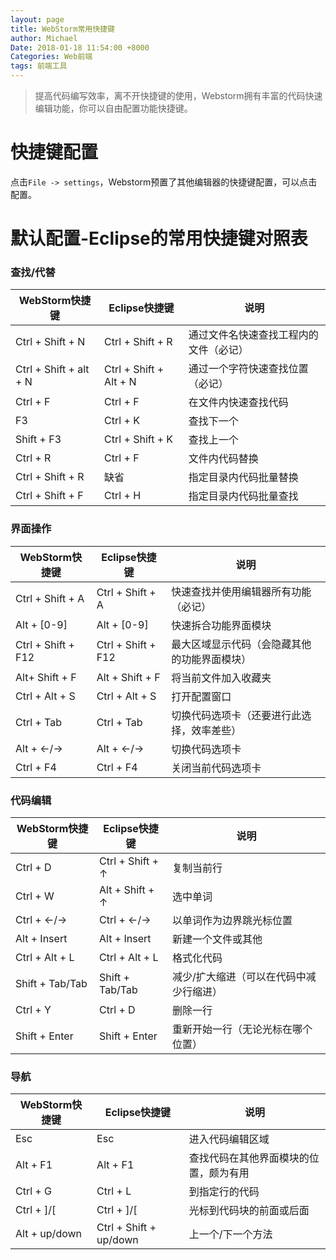 ```yaml
---
layout: page
title: WebStorm常用快捷键
author: Michael
Date: 2018-01-18 11:54:00 +8000
Categories: Web前端
tags: 前端工具
---
```


> 提高代码编写效率，离不开快捷键的使用，Webstorm拥有丰富的代码快速编辑功能，你可以自由配置功能快捷键。

# 快捷键配置

点击`File -> settings`，Webstorm预置了其他编辑器的快捷键配置，可以点击配置。

# 默认配置-Eclipse的常用快捷键对照表
### 查找/代替

| WebStorm快捷键 | Eclipse快捷键 | 说明 |
| --- | --- | --- |
| Ctrl + Shift + N | Ctrl + Shift + R | 通过文件名快速查找工程内的文件（必记） |
| Ctrl + Shift + alt + N | Ctrl + Shift + Alt + N | 通过一个字符快速查找位置（必记） |
| Ctrl + F | Ctrl + F | 在文件内快速查找代码 |
| F3 | Ctrl + K | 查找下一个 |
| Shift + F3 | Ctrl + Shift + K | 查找上一个 |
| Ctrl + R | Ctrl + F | 文件内代码替换 |
| Ctrl + Shift + R | 缺省 | 指定目录内代码批量替换 |
| Ctrl + Shift + F | Ctrl + H | 指定目录内代码批量查找 |

### 界面操作


| WebStorm快捷键 | Eclipse快捷键 | 说明 |
| --- | --- | --- |
| Ctrl + Shift + A | Ctrl + Shift + A | 快速查找并使用编辑器所有功能（必记） |
| Alt + [0-9] | Alt + [0-9] | 快速拆合功能界面模块 |
| Ctrl + Shift + F12 | Ctrl + Shift + F12 | 最大区域显示代码（会隐藏其他的功能界面模块） |
| Alt+ Shift + F | Alt + Shift + F | 将当前文件加入收藏夹 |
| Ctrl + Alt + S | Ctrl + Alt + S | 打开配置窗口 |
| Ctrl + Tab | Ctrl + Tab | 切换代码选项卡（还要进行此选择，效率差些） |
| Alt + ←/→ | Alt + ←/→<span class="Apple-tab-span" style="white-space:pre"></span> | 切换代码选项卡 |
| Ctrl + F4 | Ctrl + F4 | 关闭当前代码选项卡 |

### 代码编辑


| WebStorm快捷键 | Eclipse快捷键 | 说明 |
| --- | --- | --- |
| Ctrl + D | Ctrl + Shift + ↑ | 复制当前行 |
| Ctrl + W | Alt + Shift + ↑ | 选中单词 |
| Ctrl + ←/→ | Ctrl + ←/→ | 以单词作为边界跳光标位置 |
| Alt + Insert | Alt + Insert | 新建一个文件或其他 |
| Ctrl + Alt + L | Ctrl + Alt + L | 格式化代码 |
| Shift + Tab/Tab | Shift + Tab/Tab | 减少/扩大缩进（可以在代码中减少行缩进） |
| Ctrl + Y | Ctrl + D | 删除一行 |
| Shift + Enter | Shift + Enter | 重新开始一行（无论光标在哪个位置） |

### 导航


| WebStorm快捷键 | Eclipse快捷键 | 说明 |
| --- | --- | --- |
| Esc | Esc | 进入代码编辑区域 |
| Alt + F1 | Alt + F1 | 查找代码在其他界面模块的位置，颇为有用 |
| Ctrl + G | Ctrl + L | 到指定行的代码 |
| Ctrl + ]/[ | Ctrl + ]/[ | 光标到代码块的前面或后面 |
| Alt + up/down | Ctrl + Shift + up/down | 上一个/下一个方法 |




